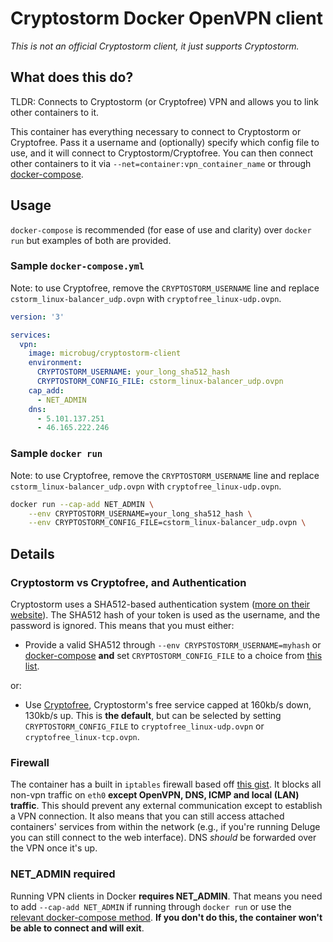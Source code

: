 # Cryptostorm Docker OpenVPN client
*This is not an official Cryptostorm client, it just supports Cryptostorm.*

## What does this do?
TLDR: Connects to Cryptostorm (or Cryptofree) VPN and allows you to link other containers to it.

This container has everything necessary to connect to Cryptostorm or Cryptofree. Pass it a username and (optionally) specify which config file to use, and it will connect to Cryptostorm/Cryptofree. You can then connect other containers to it via `--net=container:vpn_container_name` or through [docker-compose](https://docs.docker.com/compose/compose-file/#network_mode).

## Usage
`docker-compose` is recommended (for ease of use and clarity) over `docker run` but examples of both are provided.

### Sample `docker-compose.yml`
Note: to use Cryptofree, remove the `CRYPTOSTORM_USERNAME` line and replace `cstorm_linux-balancer_udp.ovpn` with `cryptofree_linux-udp.ovpn`.
```yaml
version: '3'

services:
  vpn:
    image: microbug/cryptostorm-client
    environment:
      CRYPTOSTORM_USERNAME: your_long_sha512_hash
      CRYPTOSTORM_CONFIG_FILE: cstorm_linux-balancer_udp.ovpn
    cap_add:
      - NET_ADMIN
    dns:
      - 5.101.137.251
      - 46.165.222.246
```

### Sample `docker run`
Note: to use Cryptofree, remove the `CRYPTOSTORM_USERNAME` line and replace `cstorm_linux-balancer_udp.ovpn` with `cryptofree_linux-udp.ovpn`.
```bash
docker run --cap-add NET_ADMIN \
    --env CRYPTOSTORM_USERNAME=your_long_sha512_hash \
    --env CRYPTOSTORM_CONFIG_FILE=cstorm_linux-balancer_udp.ovpn \

```

## Details
### Cryptostorm vs Cryptofree, and Authentication
Cryptostorm uses a SHA512-based authentication system ([more on their website](https://cryptostorm.is)). The SHA512 hash of your token is used as the username, and the password is ignored. This means that you must either:

- Provide a valid SHA512 through `--env CRYPSTOSTORM_USERNAME=myhash` or [docker-compose](https://docs.docker.com/compose/compose-file/#environment) **and** set `CRYPTOSTORM_CONFIG_FILE` to a choice from [this list](https://github.com/cryptostorm/cryptostorm_client_configuration_files/tree/master/linux).

or:

- Use [Cryptofree](https://github.com/cryptostorm/cryptostorm_client_configuration_files/tree/master/cryptofree), Cryptostorm's free service capped at 160kb/s down, 130kb/s up. This is **the default**, but can be selected by setting `CRYPTOSTORM_CONFIG_FILE` to `cryptofree_linux-udp.ovpn` or `cryptofree_linux-tcp.ovpn`.

### Firewall
The container has a built in `iptables` firewall based off [this gist](https://gist.github.com/superjamie/ac55b6d2c080582a3e64). It blocks all non-vpn traffic on `eth0` **except OpenVPN, DNS, ICMP and local (LAN) traffic**. This should prevent any external communication except to establish a VPN connection. It also means that you can still access attached containers' services from within the network (e.g., if you're running Deluge you can still connect to the web interface). DNS *should* be forwarded over the VPN once it's up.

### NET_ADMIN required
Running VPN clients in Docker **requires NET_ADMIN**. That means you need to add `--cap-add NET_ADMIN` if running through `docker run` or use the [relevant docker-compose method](https://docs.docker.com/compose/compose-file/#cap_add-cap_drop). **If you don't do this, the container won't be able to connect and will exit**.


